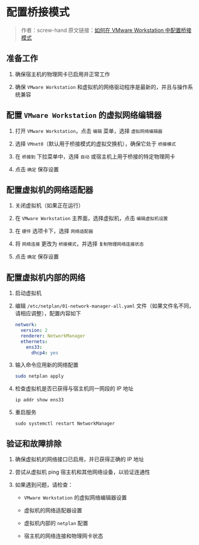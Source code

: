 # 配置桥接模式

> 作者：screw-hand 原文链接：[如何在 VMware Workstation 中配置桥接模式](https://screw-hand.com/post/config-bridge-mode-in-vmware-workstation/)

## 准备工作

1. 确保宿主机的物理网卡已启用并正常工作

2. 确保 `VMware Workstation` 和虚拟机的网络驱动程序是最新的，并且与操作系统兼容

## 配置 `VMware Workstation` 的虚拟网络编辑器

1. 打开 `VMware Workstation`，点击 `编辑` 菜单，选择 `虚拟网络编辑器`

2. 选择 `VMnet0`（默认用于桥接模式的虚拟交换机），确保它处于 `桥接模式`

3. 在 `桥接到` 下拉菜单中，选择 `自动` 或宿主机上用于桥接的特定物理网卡

4. 点击 `确定` 保存设置

## 配置虚拟机的网络适配器

1. 关闭虚拟机（如果正在运行）

2. 在 `VMware Workstation` 主界面，选择虚拟机，点击 `编辑虚拟机设置`

3. 在 `硬件` 选项卡下，选择 `网络适配器`

4. 将 `网络连接` 更改为 `桥接模式`，并选择 `复制物理网络连接状态`

5. 点击 `确定` 保存设置

## 配置虚拟机内部的网络

1. 启动虚拟机

2. 编辑 `/etc/netplan/01-network-manager-all.yaml` 文件（如果文件名不同，请相应调整），配置内容如下

   ```yaml
   network:
     version: 2
     renderer: NetworkManager
     ethernets:
       ens33:
         dhcp4: yes
   ```

3. 输入命令应用新的网络配置

   ```bash
   sudo netplan apply
   ```

4. 检查虚拟机是否已获得与宿主机同一网段的 IP 地址

   ```bash
   ip addr show ens33
   ```

5. 重启服务

   ```
   sudo systemctl restart NetworkManager
   ```

## 验证和故障排除

1. 确保虚拟机的网络接口已启用，并已获得正确的 IP 地址

2. 尝试从虚拟机 ping 宿主机和其他网络设备，以验证连通性

3. 如果遇到问题，请检查：

   - `VMware Workstation` 的虚拟网络编辑器设置

   - 虚拟机的网络适配器设置

   - 虚拟机内部的 `netplan` 配置

   - 宿主机的网络连接和物理网卡状态
